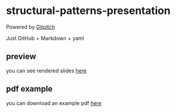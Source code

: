 # structural-patterns-presentation

Powered by [Gitpitch](https://gitpitch.com)

Just GitHub + Markdown + yaml

## preview

you can see rendered slides [here](https://gitpitch.com/simon387/structural-patterns-presentation/master?grs=github)

## pdf example

you can download an example pdf [here](https://github.com/simon387/structural-patterns-presentation/blob/master/Design%20Patterns%20-%20Structural%20Patterns.pdf)
